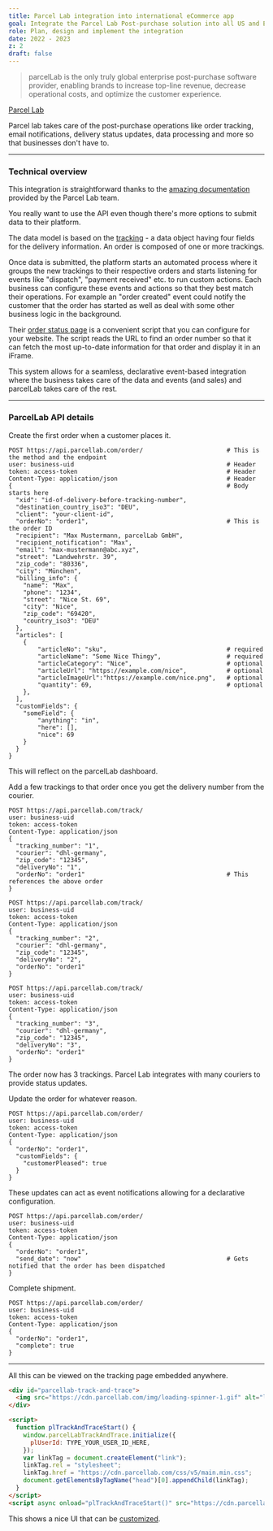 ```yaml
---
title: Parcel Lab integration into international eCommerce app
goal: Integrate the Parcel Lab Post-purchase solution into all US and European WOSG websites
role: Plan, design and implement the integration
date: 2022 - 2023
z: 2
draft: false
---
```


> parcelLab is the only truly global enterprise post-purchase software provider, enabling brands to increase top-line revenue, decrease operational costs, and optimize the customer
> experience.

[Parcel Lab](https://parcellab.com/)

Parcel lab takes care of the post-purchase operations like order tracking, email notifications, delivery status updates, data processing and more so that businesses don't have to.

---

### Technical overview

This integration is straightforward thanks to the [amazing documentation](https://how.parcellab.works/docs/) provided by the Parcel Lab team.

You really want to use the API even though there's more options to submit data to their platform.

The data model is based on the [tracking](https://how.parcellab.works/docs/onboarding/data-model) - a data object having four fields for the delivery information. An order is
composed of one or more trackings.

Once data is submitted, the platform starts an automated process where it groups the new trackings to their respective orders and starts listening for events like "dispatch",
"payment received" etc. to run custom actions. Each business can configure these events and actions so that they best match their operations. For example an "order created" event
could notify the customer that the order has started as well as deal with some other business logic in the background.

Their [order status page](https://how.parcellab.works/docs/track-and-communicate/order-status-page) is a convenient script that you can configure for your website. The script reads
the URL to find an order number so that it can fetch the most up-to-date information for that order and display it in an iFrame.

This system allows for a seamless, declarative event-based integration where the business takes care of the data and events (and sales) and parcelLab takes care of the rest.

---

### ParcelLab API details

Create the first order when a customer places it.

```hurl
POST https://api.parcellab.com/order/                       # This is the method and the endpoint
user: business-uid                                          # Header
token: access-token                                         # Header
Content-Type: application/json                              # Header
{                                                           # Body starts here
  "xid": "id-of-delivery-before-tracking-number",
  "destination_country_iso3": "DEU",
  "client": "your-client-id",
  "orderNo": "order1",                                      # This is the order ID
  "recipient": "Max Mustermann, parcelLab GmbH",
  "recipient_notification": "Max",
  "email": "max-mustermann@abc.xyz",
  "street": "Landwehrstr. 39",
  "zip_code": "80336",
  "city": "München",
  "billing_info": {
    "name": "Max",
    "phone": "1234",
    "street": "Nice St. 69",
    "city": "Nice",
    "zip_code": "69420",
    "country_iso3": "DEU"
  },
  "articles": [
    {
        "articleNo": "sku",                                 # required
        "articleName": "Some Nice Thingy",                  # required
        "articleCategory": "Nice",                          # optional
        "articleUrl": "https://example.com/nice",           # optional
        "articleImageUrl":"https://example.com/nice.png",   # optional
        "quantity": 69,                                     # optional
    },
  ],
  "customFields": {
    "someField": {
        "anything": "in",
        "here": [],
        "nice": 69
    }
  }
}
```

This will reflect on the parcelLab dashboard.

Add a few trackings to that order once you get the delivery number from the courier.

```hurl
POST https://api.parcellab.com/track/
user: business-uid
token: access-token
Content-Type: application/json
{
  "tracking_number": "1",
  "courier": "dhl-germany",
  "zip_code": "12345",
  "deliveryNo": "1",
  "orderNo": "order1"                                       # This references the above order
}

POST https://api.parcellab.com/track/
user: business-uid
token: access-token
Content-Type: application/json
{
  "tracking_number": "2",
  "courier": "dhl-germany",
  "zip_code": "12345",
  "deliveryNo": "2",
  "orderNo": "order1"
}

POST https://api.parcellab.com/track/
user: business-uid
token: access-token
Content-Type: application/json
{
  "tracking_number": "3",
  "courier": "dhl-germany",
  "zip_code": "12345",
  "deliveryNo": "3",
  "orderNo": "order1"
}
```

The order now has 3 trackings. Parcel Lab integrates with many couriers to provide status updates.

Update the order for whatever reason.

```hurl
POST https://api.parcellab.com/order/
user: business-uid
token: access-token
Content-Type: application/json
{
  "orderNo": "order1",
  "customFields": {
    "customerPleased": true
  }
}
```

These updates can act as event notifications allowing for a declarative configuration.

```hurl
POST https://api.parcellab.com/order/
user: business-uid
token: access-token
Content-Type: application/json
{
  "orderNo": "order1",
  "send_date": "now"                                        # Gets notified that the order has been dispatched
}
```

Complete shipment.

```hurl
POST https://api.parcellab.com/order/
user: business-uid
token: access-token
Content-Type: application/json
{
  "orderNo": "order1",
  "complete": true
}
```

---

All this can be viewed on the tracking page embedded anywhere.

```html
<div id="parcellab-track-and-trace">
  <img src="https://cdn.parcellab.com/img/loading-spinner-1.gif" alt="loading" />
</div>

<script>
  function plTrackAndTraceStart() {
    window.parcelLabTrackAndTrace.initialize({
      plUserId: TYPE_YOUR_USER_ID_HERE,
    });
    var linkTag = document.createElement("link");
    linkTag.rel = "stylesheet";
    linkTag.href = "https://cdn.parcellab.com/css/v5/main.min.css";
    document.getElementsByTagName("head")[0].appendChild(linkTag);
  }
</script>
<script async onload="plTrackAndTraceStart()" src="https://cdn.parcellab.com/js/v5/main.min.js"></script>
```

This shows a nice UI that can be [customized](https://how.parcellab.works/docs/track-and-communicate/order-status-page/configuration#additional-options).
